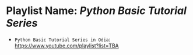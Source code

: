 # Playlist Name: _Python Basic Tutorial Series_

- `Python Basic Tutorial Series in Odia`: https://www.youtube.com/playlist?list=TBA
